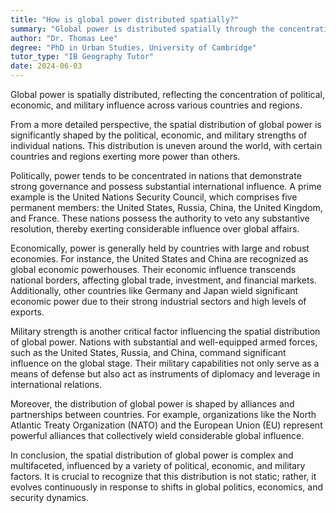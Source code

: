 ```yaml
---
title: "How is global power distributed spatially?"
summary: "Global power is distributed spatially through the concentration of political, economic, and military influence in specific countries and regions."
author: "Dr. Thomas Lee"
degree: "PhD in Urban Studies, University of Cambridge"
tutor_type: "IB Geography Tutor"
date: 2024-06-03
---
```


Global power is spatially distributed, reflecting the concentration of political, economic, and military influence across various countries and regions.

From a more detailed perspective, the spatial distribution of global power is significantly shaped by the political, economic, and military strengths of individual nations. This distribution is uneven around the world, with certain countries and regions exerting more power than others.

Politically, power tends to be concentrated in nations that demonstrate strong governance and possess substantial international influence. A prime example is the United Nations Security Council, which comprises five permanent members: the United States, Russia, China, the United Kingdom, and France. These nations possess the authority to veto any substantive resolution, thereby exerting considerable influence over global affairs.

Economically, power is generally held by countries with large and robust economies. For instance, the United States and China are recognized as global economic powerhouses. Their economic influence transcends national borders, affecting global trade, investment, and financial markets. Additionally, other countries like Germany and Japan wield significant economic power due to their strong industrial sectors and high levels of exports.

Military strength is another critical factor influencing the spatial distribution of global power. Nations with substantial and well-equipped armed forces, such as the United States, Russia, and China, command significant influence on the global stage. Their military capabilities not only serve as a means of defense but also act as instruments of diplomacy and leverage in international relations.

Moreover, the distribution of global power is shaped by alliances and partnerships between countries. For example, organizations like the North Atlantic Treaty Organization (NATO) and the European Union (EU) represent powerful alliances that collectively wield considerable global influence.

In conclusion, the spatial distribution of global power is complex and multifaceted, influenced by a variety of political, economic, and military factors. It is crucial to recognize that this distribution is not static; rather, it evolves continuously in response to shifts in global politics, economics, and security dynamics.
    